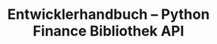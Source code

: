 ﻿---
title: Entwicklerhandbuch – Python Finance Bibliothek API
linktitle: Entwicklerhandbuch
type: docs
weight: 20
url: /de/python-net/developer-guide/
description: Python Finance Library API Developer Guide-Abschnitt behandelt Themen zum Arbeiten mit OFX-Dateien, XBRL- und iXBRL-Dateien.
---
